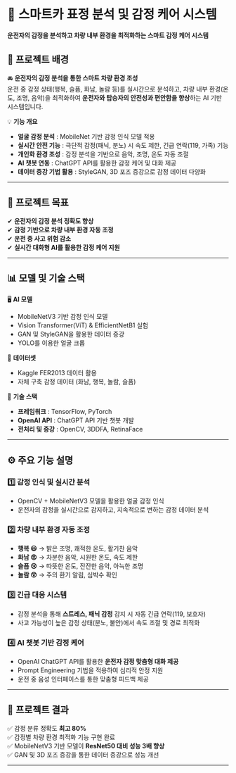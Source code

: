 # 🚗 스마트카 표정 분석 및 감정 케어 시스템

**운전자의 감정을 분석하고 차량 내부 환경을 최적화하는 스마트 감정 케어 시스템**  

## 📖 프로젝트 배경

🚘 **운전자의 감정 분석을 통한 스마트 차량 환경 조성**  
운전 중 감정 상태(행복, 슬픔, 화남, 놀람 등)를 실시간으로 분석하고, 차량 내부 환경(온도, 조명, 음악)을 최적화하여 **운전자와 탑승자의 안전성과 편안함을 향상**하는 AI 기반 시스템입니다.  

💡 **기능 개요**  
- **얼굴 감정 분석** : MobileNet 기반 감정 인식 모델 적용  
- **실시간 안전 기능** : 극단적 감정(패닉, 분노) 시 속도 제한, 긴급 연락(119, 가족) 기능  
- **개인화 환경 조성** : 감정 분석을 기반으로 음악, 조명, 온도 자동 조절  
- **AI 챗봇 연동** : ChatGPT API를 활용한 감정 케어 및 대화 제공  
- **데이터 증강 기법 활용** : StyleGAN, 3D 포즈 증강으로 감정 데이터 다양화  

---

## 🎯 프로젝트 목표

✔ **운전자의 감정 분석 정확도 향상**  
✔ **감정 기반으로 차량 내부 환경 자동 조정**  
✔ **운전 중 사고 위험 감소**  
✔ **실시간 대화형 AI를 활용한 감정 케어 지원**  

---

## 📊 모델 및 기술 스택

🖥 **AI 모델**  
- MobileNetV3 기반 감정 인식 모델  
- Vision Transformer(ViT) & EfficientNetB1 실험  
- GAN 및 StyleGAN을 활용한 데이터 증강  
- YOLO를 이용한 얼굴 크롭  

📡 **데이터셋**  
- Kaggle FER2013 데이터 활용  
- 자체 구축 감정 데이터 (화남, 행복, 놀람, 슬픔)  

🤖 **기술 스택**  
- **프레임워크** : TensorFlow, PyTorch  
- **OpenAI API** : ChatGPT API 기반 챗봇 개발  
- **전처리 및 증강** : OpenCV, 3DDFA, RetinaFace  

---

## ⚙️ 주요 기능 설명

### 1️⃣ 감정 인식 및 실시간 분석  
- OpenCV + MobileNetV3 모델을 활용한 얼굴 감정 인식  
- 운전자의 감정을 실시간으로 감지하고, 지속적으로 변하는 감정 데이터 분석  

### 2️⃣ 차량 내부 환경 자동 조정  
- **행복 😃** → 밝은 조명, 쾌적한 온도, 활기찬 음악  
- **화남 😡** → 차분한 음악, 시원한 온도, 속도 제한  
- **슬픔 😢** → 따뜻한 온도, 잔잔한 음악, 아늑한 조명  
- **놀람 😲** → 주의 환기 알림, 심박수 확인  

### 3️⃣ 긴급 대응 시스템  
- 감정 분석을 통해 **스트레스, 패닉 감정** 감지 시 자동 긴급 연락(119, 보호자)  
- 사고 가능성이 높은 감정 상태(분노, 불안)에서 속도 조절 및 경로 최적화  

### 4️⃣ AI 챗봇 기반 감정 케어  
- OpenAI ChatGPT API를 활용한 **운전자 감정 맞춤형 대화 제공**  
- Prompt Engineering 기법을 적용하여 심리적 안정 지원  
- 운전 중 음성 인터페이스를 통한 맞춤형 피드백 제공  

---

## 📌 프로젝트 결과

✅ 감정 분류 정확도 **최고 80%**  
✅ 감정별 차량 환경 최적화 기능 구현 완료  
✅ MobileNetV3 기반 모델이 **ResNet50 대비 성능 3배 향상**  
✅ GAN 및 3D 포즈 증강을 통한 데이터 증강으로 성능 개선  

---


